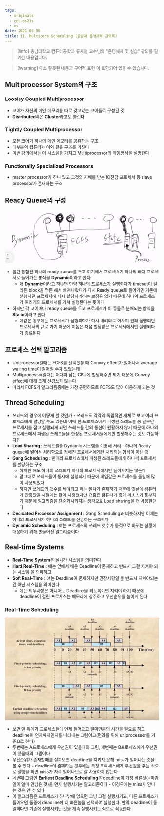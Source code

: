 ```yaml
---
tags:
  - originals
  - cnu-os21s
  - os
date: 2021-05-30
title: 11. Multicore Scheduling (충남대 운영체제 강의록)
---
```

> [!info] 충남대학교 컴퓨터공학과 류재철 교수님의 "운영체제 및 실습" 강의를 필기한 내용입니다.

> [!warning] 다소 잘못된 내용과 구어적 표현 이 포함되어 있을 수 있습니다.

## Multiprocessor System의 구조

### Loosley Coupled Multiprocessor

- 코어가 자신의 메인 메모리를 따로 갖고있는 코어들로 구성된 것
- **Distributed**혹은 **Cluster**라고도 불린다

### Tightly Coupled Multiprocessor

- 모든 코어가 하나의 메인 메모리를 공유하는 구조
- 대부분의 컴퓨터가 이와 같은 구조를 가진다
- 이번 강의에서는 이 시스템을 가지고 Multiprocessor의 작동방식을 설명한다

### Functionally Specialized Processors

- master processor가 하나 있고 그것의 지배를 받는 IO전담 프로세서 등 slave processor가 존재하는 구조

## Ready Queue의 구성

![%E1%84%8B%E1%85%B5%E1%84%85%E1%85%A9%E1%86%AB11%20-%20Multicore%20Scheduling%20a87031ef924d4b89ac2ca4d653b85311/image1.png](gardens/os/originals/os.spring.2021.cse.cnu.ac.kr/images/11/image1.png)

- 일단 통합된 하나의 ready queue를 두고 여기에서 프로세스가 하나씩 빠져 프로세서로 들어가는 방식을 **Dynamic**이라고 한다
	- 왜 **Dynamic**이라고 하냐면 만약 하나의 프로세스가 실행되다가 timeout이 걸리든 block을 먹든 해서 빠져나왔다가 다시 Ready queue로 들어가면 기존에 실행되던 프로세서에 다시 할당되리라는 보장은 없기 때문에 하나의 프로세스가 여러개의 프로세서를 거쳐 실행된다는 뜻이다
- 하지만 각 코어마다 ready queue를 두고 프로세스가 이 큐들로 분배되는 방식을 **Static**이라고 한다
	- 얘같은 경우에는 프로세스가 실행되다가 다시 내려와도 어차피 원래 실행되던 프로세서의 큐로 가기 때문에 이놈은 처음 할당받은 프로세서에서만 실행되다가 종료된다

## 프로세스 선택 알고리즘

- Uniprocessor일때는 FCFS를 선택했을 때 Convoy effect가 일어나서 average waiting time이 길어질 수가 있었는데
- Multiprocessor일때는 어차피 남는 CPU에 할당해주면 되기 때문에 Convoy effect에 대해 크게 신경쓰지 않는다
- 따라서 FCFS가 알고리즘중에는 가장 공평하므로 FCFS도 많이 이용하게 되는 것

## Thread Scheduling

- 쓰레드의 경우에 어떻게 할 것인가 - 쓰레드도 각각의 독립적인 개체로 보고 여러 프로세스에게 할당할 수도 있는데 이때 한 프로세스에서 파생된 쓰레드들 중 일부만 프로세서를 잡고 실행되게 되면 쓰레드들 간의 통신이 원활하지 않기 때문에 하나의 프로세스에서 파생된 쓰레드들을 한정된 프로세서들에게만 할당해주는 것도 가능하다?
- **Load Sharing** : 쓰레드들을 Dynamic 시스템을 이용해 처리 - 하나의 Ready queue에 넣어서 처리함으로 정해진 프로세서에게만 처리되는 형식이 아닌 것
- **Gang Scheduling** : 한개의 프로세스에서 파생된 쓰레드들에게 하나씩 프로세서를 할당하는 구조
	- 하지만 얘도 하나의 쓰레드가 하나의 프로세서에서만 돌아가지는 않는다
	- 말그대로 쓰레드들이 동시에 실행되기 때문에 게임같은 프로세스를 돌릴때 많이 사용되었다
	- 하지만 쓰레드의 갯수를 세야되고 하는 절차가 존재하기 때문에 옛날에 컴퓨터가 안좋았을 시절에는 많이 사용했지만 요즘은 컴퓨터가 좋아 리소스가 풍부하기 때문에 알고리즘을 단순화시키자는 생각으로 Load sharing을 더 사용한댄다
- **Dedicated Processor Assignment** : Gang Scheduling과 비슷하지만 이제는 하나의 프로세서가 하나의 쓰레드를 전담하는 구조이다
- **Dynamic Scheduling** : 얘는 프로세스의 쓰레드 갯수가 동적으로 바뀌는 상황에 대응하기 위해 만들어진 알고리즘이다

## Real-time Systems

- **Real-Time System**은 실시간 시스템을 의미한다
- **Hard Real-Time** : 얘는 앞에서 배운 Deadline이 존재하고 반드시 그걸 지켜야 되는 시스템 을 의미하고
- **Soft Real-Time** : 얘는 Deadline이 존재하지만 권장사항일 뿐 반드시 지켜야되는건 아닌 시스템을 의미한다
	- 얘는 의무사항은 아니어도 Deadline을 되도록이면 지켜야 하기 때문에 deadline이 걸린 프로세스는 메모리에 상주하고 우선순위를 높이게 된다

### Real-Time Scheduling

![%E1%84%8B%E1%85%B5%E1%84%85%E1%85%A9%E1%86%AB11%20-%20Multicore%20Scheduling%20a87031ef924d4b89ac2ca4d653b85311/image2.png](gardens/os/originals/os.spring.2021.cse.cnu.ac.kr/images/11/image2.png)

- 보면 맨 위에가 프로세스들이 언제 들어오고 얼마만큼의 시간을 필요로 하고 deadline이 언제까지인지를 나타내는 그림이고(편의를 위해 uniprocessor를 기준으로 한다)
- 두번째는 A프로세스에게 우선권이 있을때의 그림, 세번째는 B프로세스에게 우선권이 있을때의 그림이다
- 우선순위가 존재할때를 살펴보면 deadline을 지키지 못해 miss가 일어나는 것을 볼 수 있다 - deadline이 존재하는 경우에는 특정 프로세스에게 우선권을 주는 식으로 실행을 하면 miss가 자주 일어나므로 잘 사용하지 않는다
- 네번째 그림인 **Earliest Deadline Scheduling**은 deadline이 가장 빠른것(=마감일이 얼마 안남은 것)을 먼저 실행시키는 알고리즘이다 - 이경우에는 miss가 안나는 것을 알 수 있다
- 이 알고리즘은 프로세스가 하나밖에 없으면 그냥 그걸 실행시키고, 다른 프로세스가 들어오면 둘중에 deadline이 더 빠른놈을 선택하여 실행한다. 만약 deadline이 동일하다면 기존에 실행시키던 것을 계속 실행시키는 식으로 작동한다